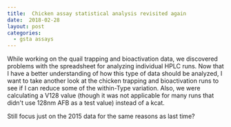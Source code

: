 ```yaml
---
title:  Chicken assay statistical analysis revisited again
date:  2018-02-28
layout: post
categories:
  - gsta assays
---
```


While working on the quail trapping and bioactivation data, we discovered problems with the spreadsheet for analyzing individual HPLC runs. Now that I have a better understanding of how this type of data should be analyzed, I want to take another look at the chicken trapping and bioactivation runs to see if I can reduce some of the within-Type variation. Also, we were calculating a V128 value (though it was not applicable for many runs that didn't use 128nm AFB as a test value) instead of a kcat.

Still focus just on the 2015 data for the same reasons as last time?
